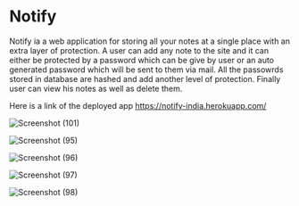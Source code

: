 # Notify

Notify ia a web application for storing all your notes at a single place with an extra layer of protection. A user can add any note to the site and it can either be protected by a password which can be give by user or an auto generated password which will be sent to them via mail. All the passowrds stored in database are hashed and add another level of protection. Finally user can view his notes as well as delete them.

Here is a link of the deployed app https://notify-india.herokuapp.com/

![Screenshot (101)](https://user-images.githubusercontent.com/79628243/136835577-fc5653e8-11ee-4c6f-832c-ab4bd60b1006.png)

![Screenshot (95)](https://user-images.githubusercontent.com/79628243/136835617-3e281c42-d5ba-4b6d-8adf-581a7f95fa58.png)

![Screenshot (96)](https://user-images.githubusercontent.com/79628243/136835635-b23840c4-ff9a-4af1-adda-333697bc2959.png)

![Screenshot (97)](https://user-images.githubusercontent.com/79628243/136835653-c20190e0-a319-4984-a5bf-7fd5fdaf6d57.png)

![Screenshot (98)](https://user-images.githubusercontent.com/79628243/136835663-faaa61df-e743-47f5-8cca-a977772c06e3.png)
